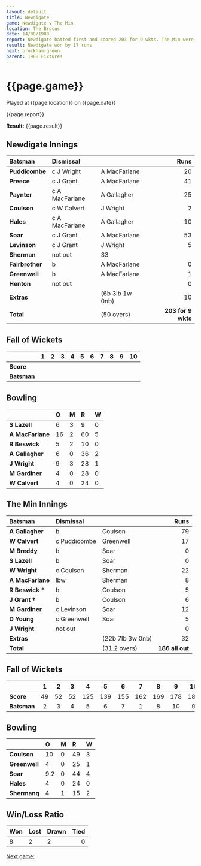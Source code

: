 ```yaml
---
layout: default
title: Newdigate
game: Newdigate v The Min
location: The Brocus
date: 14/08/1988
report: Newdigate batted first and scored 203 for 9 wkts. The Min were bowled out for 186.
result: Newdigate won by 17 runs
next: brockham-green
parent: 1988 Fixtures
---
```


# {{page.game}}

Played at {{page.location}} on {{page.date}}

{{page.report}}

**Result:** {{page.result}}

## Newdigate Innings

| Batsman | Dismissal |  | Runs |
|:---|:---|---|---:|
| **Puddicombe** | c J Wright | A MacFarlane | 20 | 
| **Preece** | c J Grant | A MacFarlane | 41 | 
| **Paynter** | c A MacFarlane | A Gallagher | 25 | 
| **Coulson** | c W Calvert | J Wright | 2 | 
| **Hales** | c A MacFarlane | A Gallagher | 10 | 
| **Soar** | c J Grant | A MacFarlane | 53 |
| **Levinson** | c J Grant | J Wright | 5 | 
| **Sherman** | not out | 33 |
| **Fairbrother** | b | A MacFarlane | 0 | 
| **Greenwell** | b | A MacFarlane | 1 | 
| **Henton** | not out |  | 0 |
| **Extras** | | (6b 3lb 1w 0nb) | 10 | 
| **Total** | | (50 overs) | **203 for 9 wkts** | 

## Fall of Wickets

| | 1 | 2 | 3 | 4 | 5 | 6 | 7 | 8 | 9 | 10 |
|---|:---:|:---:|:---:|:---:|:---:|:---:|:---:|:---:|:---:|:---:|
| **Score** |  |  |  |  |  |  |  |  |  |  |
| **Batsman** |  |  |  |  |  |  |  |  |  |  |

## Bowling

| | O | M | R | W |
|---|:---|:---|:---|:---|
| **S Lazell** | 6 | 3 | 9 | 0 | 
| **A MacFarlane** | 16 | 2 | 60 | 5 | 
| **R Beswick** | 5 | 2 | 10 | 0 | 
| **A Gallagher** | 6 | 0 | 36 | 2 | 
| **J Wright** | 9 | 3 | 28 | 1 |
| **M Gardiner** | 4 | 0 | 28 | 0 |
| **W Calvert** | 4 | 0 | 24 | 0 |

## The Min Innings

| Batsman | Dismissal |  | Runs |
|:---|:---|---|---:|
| **A Gallagher** | b | Coulson | 79 | 
| **W Calvert** | c Puddicombe | Greenwell | 17 | 
| **M Breddy** | b | Soar | 0 | 
| **S Lazell** | b | Soar | 0 | 
| **W Wright** | c Coulson  | Sherman | 22 | 
| **A MacFarlane** | lbw | Sherman | 8 | 
| **R Beswick &#42;** | b | Coulson | 5 | 
| **J Grant &#8224;** | b | Coulson | 6 | 
| **M Gardiner** | c Levinson | Soar | 12 | 
| **D Young** | c Greenwell | Soar | 5 | 
| **J Wright** | not out |  | 0 | 
| **Extras** | | (22b 7lb 3w 0nb) | 32 | 
| **Total** | | (31.2 overs) | **186 all out** | 

## Fall of Wickets

| | 1 | 2 | 3 | 4 | 5 | 6 | 7 | 8 | 9 | 10 |
|---|:---:|:---:|:---:|:---:|:---:|:---:|:---:|:---:|:---:|:---:|
| **Score** | 49 | 52 | 52 | 125 | 139 | 155 | 162 | 169 | 178 | 186 | 
| **Batsman** | 2 | 3 | 4 | 5 | 6 | 7 | 1 | 8 | 10 | 9 | 

## Bowling

| | O | M | R | W |
|---|:---|:---|:---|:---|
| **Coulson** | 10 | 0 | 49 | 3 | 
| **Greenwell** | 4 | 0 | 25 | 1 | 
| **Soar** | 9.2 | 0 | 44 | 4 | 
| **Hales** | 4 | 0 | 24 | 0 |
| **Shermanq** | 4 | 1 | 15 | 2 | 

## Win/Loss Ratio

| Won | Lost | Drawn | Tied |
|:---|:---|:---|---:|
| 8 | 2 | 2 | 0 |

[Next game:]({{page.next}})
